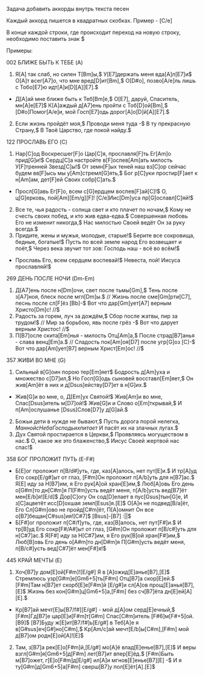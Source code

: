 Задача добавить аккорды внутрь текста песен

Каждый аккорд пишется в квадратных скобках. Пример - [C/e]

В конце каждой строки, где происходит переход на новую строку, необходимо поставить знак $

Примеры:

002
БЛИЖЕ БЫТЬ К ТЕБЕ (A)
1. Я[A] так слаб, но силен Т[Bm]ы,$ У[E7]держать меня вда[A]л[E7]и$ О[A]т всег[A7]о, что мне вред[D]ит[Bm],$ О[D#o], позво[A/e]ль лишь с Тобо[E7]ю идт[A]и[D][A][E7].$
* Д[A]ай мне ближе быть к Теб[Bm]е,$ О[E7], даруй, Спаситель, мн[A]е[E7]$ К[A]аждый д[A7]ень пройти с Тоб[D]ой[Bm],$ [D#o]Помог[A/e]и, мой Госп[E7]одь дорог[A]о[D]й[A][E7].$
2. Если жизнь пройдёт моя,$ Проводи меня туда -$ В ту прекрасную Страну,$ В Твоё Царство, где покой найду.$

122
ПРОСЛАВЬ ЕГО (C)
1. Нар[C]од Воскресшег[F]о Цар[C]я, прославля[F]ть Ег[Am]о прид[G]и!$ Сердц[C]а настройте в[F]оспев[Am]ать милость У[F]тренней Звезд[C]ы!$ От земн[F]ых теней наш вз[C]ор сейчас будем вв[F]ысь мы у[Am]стремл[G]ять,$ Бог р[C]уки простир[F]ает к н[Am]ам, дет[F]ей Своих собр[C]ать.$
* Просл[G]авь Ег[F]о, всем с[G]ердцем воспев[F]ай[C]!$ О, ц[G]ерковь, пой[Am][Em/g][F]! [C/e]Иис[Dm]уса пр[G]ославл[C]яй!$
2. Все те, чья радость - солнца свет и кто плачет по ночам,$ Кому не счесть своих побед, и кто жив едва-едва.$ Совершенная любовь Его не изменит никогда,$ Нас милостью Своей ведёт Он за руку всегда.$
3. Придите, жены и мужья, молодые, старые!$ Берите все сокровища, бедные, богатые!$ Пусть по всей земле народ Его возвещает и поёт,$ Через века звучит тот зов: Господь наш - всё во всём!$
* Прославь Его, всем сердцем воспевай!$ Невеста, пой! Иисуса прославляй!$

269
ДЕНЬ ПОСЛЕ НОЧИ (Dm-Em)
1. Д[A7]ень после н[Dm]очи, свет после тьмы[Gm],$ Тень после з[A7]ноя, блеск после мгл[Dm]ы.$ // Жизнь после сме[Gm]рти[C7], песнь после сл[F]ёз [Bb]-$ Вот что дар[Gm]ует[A7] верным Христо[Dm]с! //$
2. Радость за горем, луч за дождём,$ Сбор после жатвы, пир за трудом!$ // Мир за борьбою, явь после грёз -$ Вот что дарует верным Христос! //$
3. П[B7]осле скита[Em]нья - милость Отц[Am]а,$ После страд[B7]анья - слава венц[Em]а.$ // Сладость пок[Am]оя[D7] после угр[G]оз [C]-$ Вот что дар[Am]ует[B7] верным Христ[Em]ос! //$

357
ЖИВИ ВО МНЕ (G)
1. Сильный в[G]оин порою тер[Em]яет$ Бодрость д[Am]уха и множество с[D7]ил,$ Но Госп[G]одь сыновей восставл[Em]яет,$ Он жив[Am]ёт в них и д[Dsus]ейству[D7]ет в н[G]их.$
* Жив[G]и во мне, о, Д[Em]ух Святой!$ Жив[Am]и во мне, Спас[Dsus]итель м[D7]ой!$ Жив[G]и и Слово о[Em]ткрывай,$ И п[Am]ослушанье [Dsus]Слов[D7]у д[G]ай.$
2. Божьи дети в нужде не бывают,$ Пусть дорога порой нелегка$, Манной с Неба Господь их питает$ И пасёт их на злачных лугах.$
3. Дух Святой простирается в Церкви,$ Проявляясь могуществом в нас.$ О, какое же это блаженство,$ Иисус Своей жертвой нас спас!$

358
БОГ ПРОЛОЖИТ ПУТЬ (E-F#)
* Б[E]ог проложит п[B/d#]уть, где, каз[A]алось, нет пут[E]и.$ И тр[A]уд Его сокр[E/g#]ыт от глаз, [F#m]Он проложит п[A/b]уть для н[B7]ас.$ Я[E] иду за Н[B7]им, я Его рук[A]ой хран[E]им,$ Люб[A]овь Его день о[G#m]то дн[C#m]я П[F#m]усть ведёт меня, п[A/b]усть вед[B7]ёт мен[E/b]я![E/d]$
Дор[C]огу Он сод[D]елает в пус[Gsus]тын[G]е, И з[C]ацветёт исс[D]охшая земл[Esus]я.[E]$ О[A]н не подвед[B/a]ёт, Его Сл[G#m]ово не пройд[C#m]ёт, П[A]омнит Он все о[B7]бещан[C#sus]ия![C#7]$
[Bsus]-[B7] :||$
* Б[F#]ог проложит п[C#/f]уть, где, каз[B]алось, нет пут[F#]и.$ И тр[B]уд Его сокр[F#/A#]ыт от глаз, [G#m]Он проложит п[B/c#]уть для н[C#7]ас.$ Я[F#] иду за Н[C#7]им, я Его рук[B]ой хран[F#]им,$ Люб[B]овь Его день о[A#m]то дн[D#m]я П[G#m]усть ведёт меня, п[B/c#]усть вед[C#7]ёт мен[F#]я!$

445
КРАЙ МЕЧТЫ (E)
1. Хоч[B7]у дом[E]ой[F#m]![E/g#] Я в [A]ожид[E]анье[B7],[E]$ Стремлюсь узр[G#m]е[Gm6+5]ть[F#m] Отц[B7]а скор[E]ей.$ [F#m]Там н[B7]ет скорб[E]е[F#m]й [E/g#]и сл[A]ов прощ[E]анья[B7],[E]$ Жизнь без кон[G#m]ц[Gm6+5]а,[F#m] без сч[B7]ёта дн[E]ей[A][E].$
* Кр[B7]ай мечт[E]ы[B7/f#][E/g#] - мой д[A]ом серд[E]ечный,$ [F#m]Гд[B7]е цар[E]и[F#m]т[G#m] Спас[C#m]итель [F#6]м[F#+5]ой.[B9]$ [B7]Буду ж[E]ит[B7/f#]ь[E/g#] в Теб[A]е я в[G#sus]еч[G#]но[C#m],$ Кр[Am/c]ай мечт[E/b]ы[C#m],[F#m] мой д[B7]ом родн[E]ой[A]![E]$
2. Там, з[B7]а рек[E]о[F#m]й,[E/g#] мо[A]ё влад[E]енье[B7],[E]$ И веры взгл[G#m]я[Gm6+5]д[F#m] лет[B7]ит впер[E]ёд.$ [F#m]Быть м[B7]ожет, г[E]о[F#m]д[E/g#] ил[A]и мгнов[E]енье[B7][E] -$ И я ту[G#m]д[Gm6+5]а[F#m] сверш[B7]у пол[E]ёт[A].[E]$

